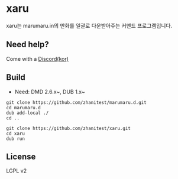 # xaru
xaru는 marumaru.in의 만화를 일괄로 다운받아주는 커맨드 프로그램입니다.

## Need help?
Come with a [Discord(kor)](https://discord.gg/FeV9ae)

## Build
 - Need: DMD 2.6.x~, DUB 1.x~
 
```
git clone https://github.com/zhanitest/marumaru.d.git
cd marumaru.d
dub add-local ./
cd ..

git clone https://github.com/zhanitest/xaru.git
cd xaru
dub run
```

## License
LGPL v2
